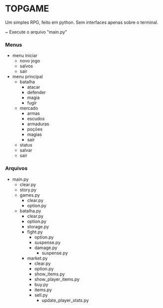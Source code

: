 # TOPGAME
Um simples RPG, feito em python. Sem interfaces apenas sobre o terminal. 

~ Execute o arquivo "main.py"

### Menus
- menu iniciar
    - novo jogo
    - salvos
    - sair
- menu principal
    - batalha
        - atacar
        - defender
        - magia
        - fugir
    - mercado
        - armas
        - escudos
        - armaduras
        - poções
        - magias
        - sair
    - status
    - salvar
    - sair

### Arquivos
- main.py
    - clear.py
    - story.py
    - games.py
        - clear.py
        - option.py
    - batalha.py
        - clear.py
        - option.py
        - storage.py
        - fight.py
            - option.py
            - suspense.py
            - damage.py
                - suspense.py
        - market.py
            - clear.py
            - option.py
            - show_items.py
            - show_player_items.py
            - buy.py
            - items.py
            - sell.py
                - update_player_stats.py
